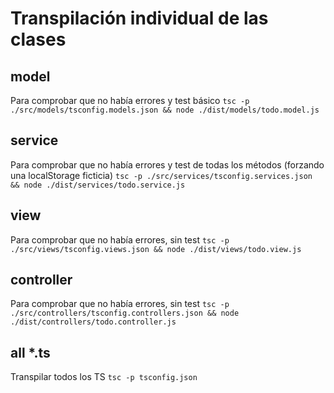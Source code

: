 # Transpilación individual de las clases
## model 
Para comprobar que no había errores y test básico
`tsc -p ./src/models/tsconfig.models.json && node ./dist/models/todo.model.js` 
## service 
Para comprobar que no había errores y test de todas los métodos (forzando una localStorage ficticia)
`tsc -p ./src/services/tsconfig.services.json && node ./dist/services/todo.service.js` 
## view 
Para comprobar que no había errores, sin test
`tsc -p ./src/views/tsconfig.views.json && node ./dist/views/todo.view.js` 
## controller
Para comprobar que no había errores, sin test
`tsc -p ./src/controllers/tsconfig.controllers.json && node ./dist/controllers/todo.controller.js` 
## all *.ts
Transpilar todos los TS
`tsc -p tsconfig.json`